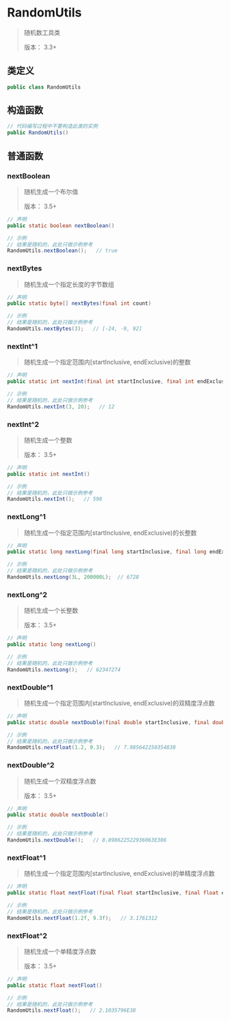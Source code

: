 # RandomUtils

> 随机数工具类
>
> 版本： 3.3+

## 类定义

~~~java
public class RandomUtils
~~~

## 构造函数

~~~java
// 代码编写过程中不要构造此类的实例
public RandomUtils()
~~~

## 普通函数

### nextBoolean

> 随机生成一个布尔值
>
> 版本： 3.5+

~~~java
// 声明
public static boolean nextBoolean()

// 示例
// 结果是随机的，此处只做示例参考
RandomUtils.nextBoolean();   // true
~~~

### nextBytes

> 随机生成一个指定长度的字节数组

~~~java
// 声明
public static byte[] nextBytes(final int count)

// 示例
// 结果是随机的，此处只做示例参考
RandomUtils.nextBytes(3);   // [-24, -9, 92]
~~~

### nextInt^1

> 随机生成一个指定范围内[startInclusive, endExclusive)的整数

~~~java
// 声明
public static int nextInt(final int startInclusive, final int endExclusive)

// 示例
// 结果是随机的，此处只做示例参考
RandomUtils.nextInt(3, 20);   // 12
~~~

### nextInt^2

> 随机生成一个整数
>
> 版本： 3.5+

~~~java
// 声明
public static int nextInt()

// 示例
// 结果是随机的，此处只做示例参考
RandomUtils.nextInt();   // 598
~~~

### nextLong^1

> 随机生成一个指定范围内[startInclusive, endExclusive)的长整数

~~~java
// 声明
public static long nextLong(final long startInclusive, final long endExclusive)

// 示例
// 结果是随机的，此处只做示例参考
RandomUtils.nextLong(3L, 200000L);  // 6728
~~~

### nextLong^2

> 随机生成一个长整数
>
> 版本： 3.5+

~~~java
// 声明
public static long nextLong()

// 示例
// 结果是随机的，此处只做示例参考
RandomUtils.nextLong();   // 62347274
~~~

### nextDouble^1

> 随机生成一个指定范围内[startInclusive, endExclusive)的双精度浮点数

~~~java
// 声明
public static double nextDouble(final double startInclusive, final double endExclusive)

// 示例
// 结果是随机的，此处只做示例参考
RandomUtils.nextFloat(1.2, 9.3);   // 7.985642250354838
~~~

### nextDouble^2

> 随机生成一个双精度浮点数
>
> 版本： 3.5+

~~~java
// 声明
public static double nextDouble()

// 示例
// 结果是随机的，此处只做示例参考
RandomUtils.nextDouble();   // 8.898622522936063E306
~~~

### nextFloat^1

> 随机生成一个指定范围内[startInclusive, endExclusive)的单精度浮点数

~~~java
// 声明
public static float nextFloat(final float startInclusive, final float endExclusive)

// 示例
// 结果是随机的，此处只做示例参考
RandomUtils.nextFloat(1.2f, 9.3f);   // 3.1761312
~~~

### nextFloat^2

> 随机生成一个单精度浮点数
>
> 版本： 3.5+

~~~java
// 声明
public static float nextFloat()

// 示例
// 结果是随机的，此处只做示例参考
RandomUtils.nextFloat();   // 2.1035796E38
~~~
